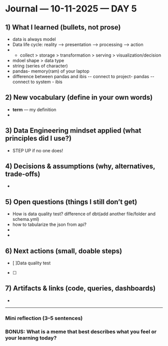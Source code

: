 
# Journal — 10-11-2025 — DAY 5

## 1) What I learned (bullets, not prose)
- data is always model
- Data life cycle: reality --> presentation --> processing --> action
- - collect > storage > transformation > serving > visualization/decision
- mdoel shape > data type
- string (series of character)
- pandas- memory(ram) of your laptop
- difference between pandas and ibis
-- connect to project- pandas
-- connect to system - ibis
    

## 2) New vocabulary (define in your own words)
- **term** — my definition
- 


## 3) Data Engineering mindset applied (what principles did I use?)
- STEP UP if no one does!

## 4) Decisions & assumptions (why, alternatives, trade-offs)
- 

## 5) Open questions (things I still don’t get)
- How is data quality test? difference of dbt(add another file/folder and schema.yml)
- how to tabularize the json from api? 
- 
- 

## 6) Next actions (small, doable steps)
- [ ]Data quality test
- [ ]

## 7) Artifacts & links (code, queries, dashboards)
- 

---

### Mini reflection (3–5 sentences)




### BONUS: What is a meme that best describes what you feel or your learning today?
